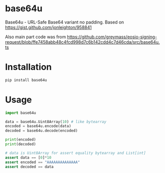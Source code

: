 # base64u
Base64u - URL-Safe Base64 variant no padding.
Based on https://gist.github.com/jonleighton/958841

Also main part code was from https://github.com/greymass/eosio-signing-request/blob/ffe7458abb48c4fcd998d7c6b142cdd4c7d46cda/src/base64u.ts

# Installation

```bash
pip install base64u
```

# Usage

```python
import base64u

data = base64u.Uint8Array(10) # like bytearray
encoded = base64u.encode(data)
decoded = base64u.decode(encoded)

print(encoded)
print(decoded)

# data is Uint8Array for assert equality bytearray and List[int]
assert data == [0]*10 
assert encoded == "AAAAAAAAAAAAAA"
assert decoded == data
```
